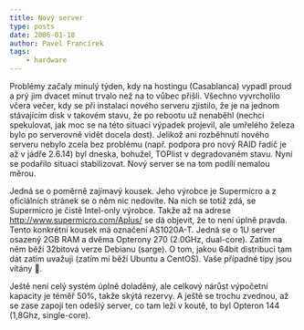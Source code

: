 ```yaml
---
title: Nový server
type: posts
date: 2006-01-18
author: Pavel Francírek
tags:
    - hardware
---
```

Problémy začaly minulý týden, kdy na hostingu (Casablanca) vypadl proud a prý jim dvacet minut trvalo než na to vůbec přišli.
Všechno vyvrcholilo včera večer, kdy se při instalaci nového serveru zjistilo, že je na jednom stávajícím disk v takovém stavu, že po rebootu už nenaběhl (nechci spekulovat, jak moc se na této situaci výpadek projevil, ale umřelého železa bylo po serverovně vidět docela dost).
Jelikož ani rozběhnutí nového serveru nebylo zcela bez problému (např. podpora pro nový RAID řadič je až v jádře 2.6.14) byl dneska, bohužel, TOPlist v degradovaném stavu. Nyní se podařilo situaci stabilizovat. Nový server se na tom podílí nemalou měrou.

Jedná se o poměrně zajímavý kousek. Jeho výrobce je Supermicro a z oficiálních stránek se o něm nic nedovíte. Na nich se totiž zdá, se Supermicro je  čistě Intel-only výrobce. Takže až na adrese http://www.supermicro.com/Aplus/ se dá objevit, že to není úplně pravda. Tento konkrétní kousek má označení AS1020A-T. Jedná se o 1U server osazený 2GB RAM a dvěma Opterony 270 (2.0GHz, dual-core). Zatím na něm běží 32bitová verze Debianu (sarge). O tom, jakou 64bit distribuci tam dát zatím uvažuji (zatím mi běží Ubuntu a CentOS). Vaše případné tipy jsou vítány 🙂.

Ještě není celý systém úplně doladěný, ale celkový nárůst výpočetní kapacity je téměř 50%, takže skýtá rezervy. A ještě se trochu zvednou, až se zase zapojí ten odešlý server, co tam leží v koutě, to byl Opteron 144 (1,8Ghz,  single-core).
